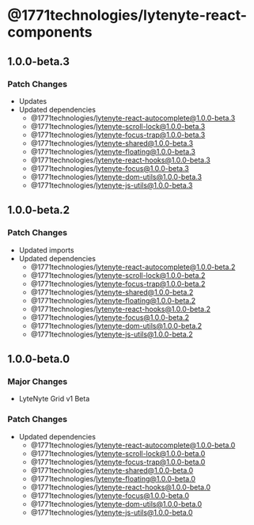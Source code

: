 # @1771technologies/lytenyte-react-components

## 1.0.0-beta.3

### Patch Changes

- Updates
- Updated dependencies
  - @1771technologies/lytenyte-react-autocomplete@1.0.0-beta.3
  - @1771technologies/lytenyte-scroll-lock@1.0.0-beta.3
  - @1771technologies/lytenyte-focus-trap@1.0.0-beta.3
  - @1771technologies/lytenyte-shared@1.0.0-beta.3
  - @1771technologies/lytenyte-floating@1.0.0-beta.3
  - @1771technologies/lytenyte-react-hooks@1.0.0-beta.3
  - @1771technologies/lytenyte-focus@1.0.0-beta.3
  - @1771technologies/lytenyte-dom-utils@1.0.0-beta.3
  - @1771technologies/lytenyte-js-utils@1.0.0-beta.3

## 1.0.0-beta.2

### Patch Changes

- Updated imports
- Updated dependencies
  - @1771technologies/lytenyte-react-autocomplete@1.0.0-beta.2
  - @1771technologies/lytenyte-scroll-lock@1.0.0-beta.2
  - @1771technologies/lytenyte-focus-trap@1.0.0-beta.2
  - @1771technologies/lytenyte-shared@1.0.0-beta.2
  - @1771technologies/lytenyte-floating@1.0.0-beta.2
  - @1771technologies/lytenyte-react-hooks@1.0.0-beta.2
  - @1771technologies/lytenyte-focus@1.0.0-beta.2
  - @1771technologies/lytenyte-dom-utils@1.0.0-beta.2
  - @1771technologies/lytenyte-js-utils@1.0.0-beta.2

## 1.0.0-beta.0

### Major Changes

- LyteNyte Grid v1 Beta

### Patch Changes

- Updated dependencies
  - @1771technologies/lytenyte-react-autocomplete@1.0.0-beta.0
  - @1771technologies/lytenyte-scroll-lock@1.0.0-beta.0
  - @1771technologies/lytenyte-focus-trap@1.0.0-beta.0
  - @1771technologies/lytenyte-shared@1.0.0-beta.0
  - @1771technologies/lytenyte-floating@1.0.0-beta.0
  - @1771technologies/lytenyte-react-hooks@1.0.0-beta.0
  - @1771technologies/lytenyte-focus@1.0.0-beta.0
  - @1771technologies/lytenyte-dom-utils@1.0.0-beta.0
  - @1771technologies/lytenyte-js-utils@1.0.0-beta.0
